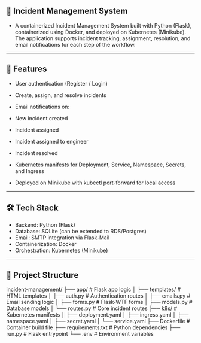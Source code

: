 ## 🚀 Incident Management System

- A containerized Incident Management System built with Python (Flask), containerized using Docker, and deployed on Kubernetes (Minikube).
  The application supports incident tracking, assignment, resolution, and email notifications for each step of the workflow.
----------------------------------------------------------------------------------------------------------------------------------------------------------------------
## 📌 Features

- User authentication (Register / Login)

- Create, assign, and resolve incidents

- Email notifications on:

- New incident created

- Incident assigned

- Incident assigned to engineer

- Incident resolved

- Kubernetes manifests for Deployment, Service, Namespace, Secrets, and Ingress

- Deployed on Minikube with kubectl port-forward for local access
---------------------------------------------------------------------------------------------------------------------------------------------------------------------

## 🛠 Tech Stack

- Backend: Python (Flask)
- Database: SQLite (can be extended to RDS/Postgres)
- Email: SMTP integration via Flask-Mail
- Containerization: Docker
- Orchestration: Kubernetes (Minikube)
---------------------------------------------------------------------------------------------------------------------------------------------------------------------

## 📂 Project Structure
incident-management/
├── app/                 # Flask app logic
│   ├── templates/       # HTML templates
│   ├── auth.py          # Authentication routes
│   ├── emails.py        # Email sending logic
│   ├── forms.py         # Flask-WTF forms
│   ├── models.py        # Database models
│   └── routes.py        # Core incident routes
├── k8s/                 # Kubernetes manifests
│   ├── deployment.yaml
│   ├── ingress.yaml
│   ├── namespace.yaml
│   ├── secret.yaml
│   └── service.yaml
├── Dockerfile           # Container build file
├── requirements.txt     # Python dependencies
├── run.py               # Flask entrypoint
└── .env                 # Environment variables

